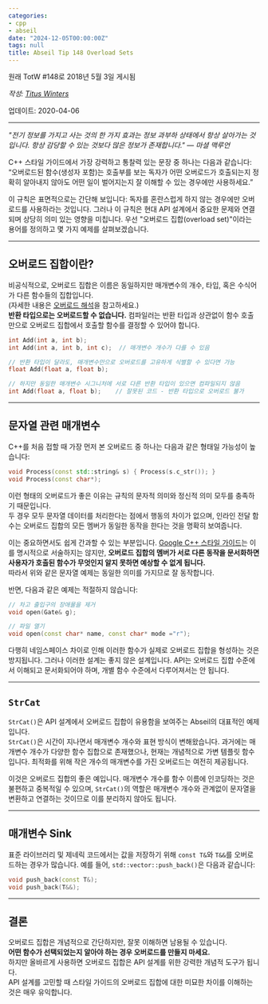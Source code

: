 ```yaml
---
categories:
- cpp
- abseil
date: "2024-12-05T00:00:00Z"
tags: null
title: Abseil Tip 148 Overload Sets
---
```




원래 TotW #148로 2018년 5월 3일 게시됨

*작성: [Titus Winters](mailto:titus@cs.ucr.edu)*

업데이트: 2020-04-06

---

*"전기 정보를 가지고 사는 것의 한 가지 효과는 정보 과부하 상태에서 항상 살아가는 것입니다. 항상 감당할 수 있는 것보다 많은 정보가 존재합니다." — 마셜 맥루언*

C++ 스타일 가이드에서 가장 강력하고 통찰력 있는 문장 중 하나는 다음과 같습니다:  
“오버로드된 함수(생성자 포함)는 호출부를 보는 독자가 어떤 오버로드가 호출되는지 정확히 알아내지 않아도 어떤 일이 벌어지는지 잘 이해할 수 있는 경우에만 사용하세요.”

이 규칙은 표면적으로는 간단해 보입니다: 독자를 혼란스럽게 하지 않는 경우에만 오버로드를 사용하라는 것입니다. 그러나 이 규칙은 현대 API 설계에서 중요한 문제와 연결되며 상당히 의미 있는 영향을 미칩니다. 우선 "오버로드 집합(overload set)"이라는 용어를 정의하고 몇 가지 예제를 살펴보겠습니다.

---

## 오버로드 집합이란?

비공식적으로, 오버로드 집합은 이름은 동일하지만 매개변수의 개수, 타입, 혹은 수식어가 다른 함수들의 집합입니다.  
(자세한 내용은 [오버로드 해석](http://en.cppreference.com/w/cpp/language/overload_resolution)을 참고하세요.)  
**반환 타입으로는 오버로드할 수 없습니다.** 컴파일러는 반환 타입과 상관없이 함수 호출만으로 오버로드 집합에서 호출할 함수를 결정할 수 있어야 합니다.

```c++
int Add(int a, int b);
int Add(int a, int b, int c);  // 매개변수 개수가 다를 수 있음

// 반환 타입이 달라도, 매개변수만으로 오버로드를 고유하게 식별할 수 있다면 가능
float Add(float a, float b);

// 하지만 동일한 매개변수 시그니처에 서로 다른 반환 타입이 있으면 컴파일되지 않음
int Add(float a, float b);    // 잘못된 코드 - 반환 타입으로 오버로드 불가
```

---

## 문자열 관련 매개변수

C++를 처음 접할 때 가장 먼저 본 오버로드 중 하나는 다음과 같은 형태일 가능성이 높습니다:

```c++
void Process(const std::string& s) { Process(s.c_str()); }
void Process(const char*);
```

이런 형태의 오버로드가 좋은 이유는 규칙의 문자적 의미와 정신적 의미 모두를 충족하기 때문입니다.  
두 경우 모두 문자열 데이터를 처리한다는 점에서 행동의 차이가 없으며, 인라인 전달 함수는 오버로드 집합의 모든 멤버가 동일한 동작을 한다는 것을 명확히 보여줍니다.

이는 중요하면서도 쉽게 간과할 수 있는 부분입니다. [Google C++ 스타일 가이드](https://google.github.io/styleguide/cppguide.html#Function_Overloading)는 이를 명시적으로 서술하지는 않지만, **오버로드 집합의 멤버가 서로 다른 동작을 문서화하면 사용자가 호출된 함수가 무엇인지 알지 못하면 예상할 수 없게 됩니다.**  
따라서 위와 같은 문자열 예제는 동일한 의미를 가지므로 잘 동작합니다.

반면, 다음과 같은 예제는 적절하지 않습니다:

```c++
// 차고 출입구의 장애물을 제거
void open(Gate& g);

// 파일 열기
void open(const char* name, const char* mode ="r");
```

다행히 네임스페이스 차이로 인해 이러한 함수가 실제로 오버로드 집합을 형성하는 것은 방지됩니다. 그러나 이러한 설계는 좋지 않은 설계입니다. API는 오버로드 집합 수준에서 이해되고 문서화되어야 하며, 개별 함수 수준에서 다루어져서는 안 됩니다.

---

## `StrCat`

`StrCat()`은 API 설계에서 오버로드 집합이 유용함을 보여주는 Abseil의 대표적인 예제입니다.  
`StrCat()`은 시간이 지나면서 매개변수 개수와 표현 방식이 변해왔습니다. 과거에는 매개변수 개수가 다양한 함수 집합으로 존재했으나, 현재는 개념적으로 가변 템플릿 함수입니다. 최적화를 위해 작은 개수의 매개변수를 가진 오버로드는 여전히 제공됩니다.  

이것은 오버로드 집합의 좋은 예입니다. 매개변수 개수를 함수 이름에 인코딩하는 것은 불편하고 중복적일 수 있으며, `StrCat()`의 역할은 매개변수 개수와 관계없이 문자열을 변환하고 연결하는 것이므로 이를 분리하지 않아도 됩니다.

---

## 매개변수 Sink

표준 라이브러리 및 제네릭 코드에서는 값을 저장하기 위해 `const T&`와 `T&&`를 오버로드하는 경우가 많습니다. 예를 들어, `std::vector::push_back()`은 다음과 같습니다:

```c++
void push_back(const T&);
void push_back(T&&);
```

---

## 결론

오버로드 집합은 개념적으로 간단하지만, 잘못 이해하면 남용될 수 있습니다.  
**어떤 함수가 선택되었는지 알아야 하는 경우 오버로드를 만들지 마세요.**  
하지만 올바르게 사용하면 오버로드 집합은 API 설계를 위한 강력한 개념적 도구가 됩니다.  
API 설계를 고민할 때 스타일 가이드의 오버로드 집합에 대한 미묘한 차이를 이해하는 것은 매우 유익합니다.